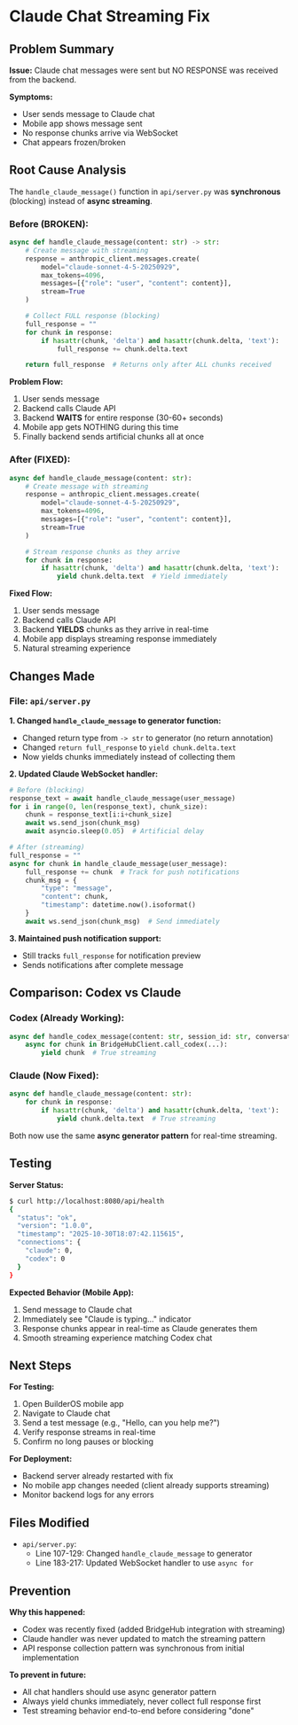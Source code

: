 # Claude Chat Streaming Fix

## Problem Summary

**Issue:** Claude chat messages were sent but NO RESPONSE was received from the backend.

**Symptoms:**
- User sends message to Claude chat
- Mobile app shows message sent
- No response chunks arrive via WebSocket
- Chat appears frozen/broken

## Root Cause Analysis

The `handle_claude_message()` function in `api/server.py` was **synchronous** (blocking) instead of **async streaming**.

### Before (BROKEN):
```python
async def handle_claude_message(content: str) -> str:
    # Create message with streaming
    response = anthropic_client.messages.create(
        model="claude-sonnet-4-5-20250929",
        max_tokens=4096,
        messages=[{"role": "user", "content": content}],
        stream=True
    )

    # Collect FULL response (blocking)
    full_response = ""
    for chunk in response:
        if hasattr(chunk, 'delta') and hasattr(chunk.delta, 'text'):
            full_response += chunk.delta.text

    return full_response  # Returns only after ALL chunks received
```

**Problem Flow:**
1. User sends message
2. Backend calls Claude API
3. Backend **WAITS** for entire response (30-60+ seconds)
4. Mobile app gets NOTHING during this time
5. Finally backend sends artificial chunks all at once

### After (FIXED):
```python
async def handle_claude_message(content: str):
    # Create message with streaming
    response = anthropic_client.messages.create(
        model="claude-sonnet-4-5-20250929",
        max_tokens=4096,
        messages=[{"role": "user", "content": content}],
        stream=True
    )

    # Stream response chunks as they arrive
    for chunk in response:
        if hasattr(chunk, 'delta') and hasattr(chunk.delta, 'text'):
            yield chunk.delta.text  # Yield immediately
```

**Fixed Flow:**
1. User sends message
2. Backend calls Claude API
3. Backend **YIELDS** chunks as they arrive in real-time
4. Mobile app displays streaming response immediately
5. Natural streaming experience

## Changes Made

### File: `api/server.py`

**1. Changed `handle_claude_message` to generator function:**
- Changed return type from `-> str` to generator (no return annotation)
- Changed `return full_response` to `yield chunk.delta.text`
- Now yields chunks immediately instead of collecting them

**2. Updated Claude WebSocket handler:**
```python
# Before (blocking)
response_text = await handle_claude_message(user_message)
for i in range(0, len(response_text), chunk_size):
    chunk = response_text[i:i+chunk_size]
    await ws.send_json(chunk_msg)
    await asyncio.sleep(0.05)  # Artificial delay

# After (streaming)
full_response = ""
async for chunk in handle_claude_message(user_message):
    full_response += chunk  # Track for push notifications
    chunk_msg = {
        "type": "message",
        "content": chunk,
        "timestamp": datetime.now().isoformat()
    }
    await ws.send_json(chunk_msg)  # Send immediately
```

**3. Maintained push notification support:**
- Still tracks `full_response` for notification preview
- Sends notifications after complete message

## Comparison: Codex vs Claude

### Codex (Already Working):
```python
async def handle_codex_message(content: str, session_id: str, conversation_history: list):
    async for chunk in BridgeHubClient.call_codex(...):
        yield chunk  # True streaming
```

### Claude (Now Fixed):
```python
async def handle_claude_message(content: str):
    for chunk in response:
        if hasattr(chunk, 'delta') and hasattr(chunk.delta, 'text'):
            yield chunk.delta.text  # True streaming
```

Both now use the same **async generator pattern** for real-time streaming.

## Testing

**Server Status:**
```bash
$ curl http://localhost:8080/api/health
{
  "status": "ok",
  "version": "1.0.0",
  "timestamp": "2025-10-30T18:07:42.115615",
  "connections": {
    "claude": 0,
    "codex": 0
  }
}
```

**Expected Behavior (Mobile App):**
1. Send message to Claude chat
2. Immediately see "Claude is typing..." indicator
3. Response chunks appear in real-time as Claude generates them
4. Smooth streaming experience matching Codex chat

## Next Steps

**For Testing:**
1. Open BuilderOS mobile app
2. Navigate to Claude chat
3. Send a test message (e.g., "Hello, can you help me?")
4. Verify response streams in real-time
5. Confirm no long pauses or blocking

**For Deployment:**
- Backend server already restarted with fix
- No mobile app changes needed (client already supports streaming)
- Monitor backend logs for any errors

## Files Modified

- `api/server.py`:
  - Line 107-129: Changed `handle_claude_message` to generator
  - Line 183-217: Updated WebSocket handler to use `async for`

## Prevention

**Why this happened:**
- Codex was recently fixed (added BridgeHub integration with streaming)
- Claude handler was never updated to match the streaming pattern
- API response collection pattern was synchronous from initial implementation

**To prevent in future:**
- All chat handlers should use async generator pattern
- Always yield chunks immediately, never collect full response first
- Test streaming behavior end-to-end before considering "done"
